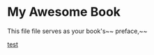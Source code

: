 # My Awesome Book

This file file serves as your book's~~ preface,~~

[test](https://www.baidu.com)

